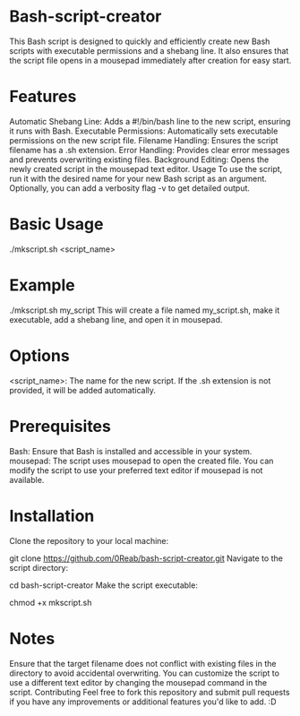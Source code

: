 # Bash-script-creator
This Bash script is designed to quickly and efficiently create new Bash scripts with executable permissions and a shebang line. It also ensures that the script file opens in a mousepad immediately after creation for easy start.

# Features
Automatic Shebang Line: Adds a #!/bin/bash line to the new script, ensuring it runs with Bash.
Executable Permissions: Automatically sets executable permissions on the new script file.
Filename Handling: Ensures the script filename has a .sh extension.
Error Handling: Provides clear error messages and prevents overwriting existing files.
Background Editing: Opens the newly created script in the mousepad text editor.
Usage
To use the script, run it with the desired name for your new Bash script as an argument. Optionally, you can add a verbosity flag -v to get detailed output.

# Basic Usage

./mkscript.sh <script_name>

# Example

./mkscript.sh my_script
This will create a file named my_script.sh, make it executable, add a shebang line, and open it in mousepad.

# Options
<script_name>: The name for the new script. If the .sh extension is not provided, it will be added automatically.

# Prerequisites
Bash: Ensure that Bash is installed and accessible in your system.
mousepad: The script uses mousepad to open the created file. You can modify the script to use your preferred text editor if mousepad is not available.

# Installation
Clone the repository to your local machine:

git clone https://github.com/0Reab/bash-script-creator.git
Navigate to the script directory:

cd bash-script-creator
Make the script executable:

chmod +x mkscript.sh

# Notes
Ensure that the target filename does not conflict with existing files in the directory to avoid accidental overwriting.
You can customize the script to use a different text editor by changing the mousepad command in the script.
Contributing
Feel free to fork this repository and submit pull requests if you have any improvements or additional features you'd like to add. :D
